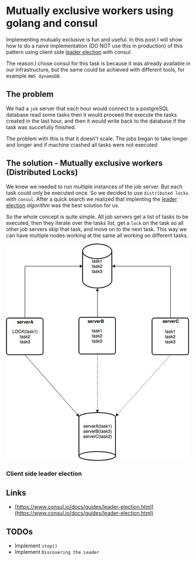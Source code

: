 # Mutually exclusive workers using golang and consul

Implementing mutually exclusive is fun and useful. In this post I will show how to do a naive implementation (DO NOT use this in production) of this
pattern using client side [leader election](https://www.consul.io/docs/guides/leader-election.html) with consul.

The reason I chose consul for this task is because it was already available in our infrastructure, but the same could be achieved with different
tools, for example `AWS dynamoDB`.

## The problem

We had a `job` server that each hour would connect to a postgreSQL database read some tasks
then it would proceed the execute the tasks created in the last hour, and then it would write back
to the database if the task was succefully finished.

The problem with this is that it doesn't scale. The jobs began to take longer and longer and if machine crashed all tasks were
not executed

## The solution - Mutually exclusive workers (Distributed Locks)

We knew we needed to run multiple instances of the job server. But each task could only be executed once. So we
decided to use `distributed locks` with `consul`. After a quick search we realized that implenting the [leader election](https://www.consul.io/docs/guides/leader-election.html)
_algorithm_ was the best solution for us.

So the whole concept is quite simple. All job servers get a list of tasks to be executed, then they iterate over the tasks list, get a `lock` on the task
so all other job servers skip that task, and move on to the next task. This way we can have multiple nodes working at the same all working on different tasks.

![Architecture][arch]

### Client side leader election



## Links

- [https://www.consul.io/docs/guides/leader-election.html](https://www.consul.io/docs/guides/leader-election.html)

## TODOs

- Implement `stop()`
- Implement `Discovering the Leader`


[arch]: mutual-exclusion.jpg "Architecture"
